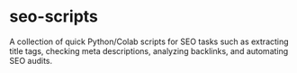 # seo-scripts
A collection of quick Python/Colab scripts for SEO tasks such as extracting title tags, checking meta descriptions, analyzing backlinks, and automating SEO audits.
